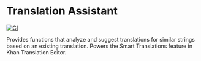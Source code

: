 # Translation Assistant

[![CI](https://github.com/Khan/translation-assistant/workflows/CI/badge.svg?branch=master&event=push)](https://github.com/Khan/translation-assistant/actions?query=workflow%3A%22Node.js+CI%22)

Provides functions that analyze and suggest translations for similar strings
based on an existing translation. Powers the Smart Translations feature in Khan
Translation Editor.
